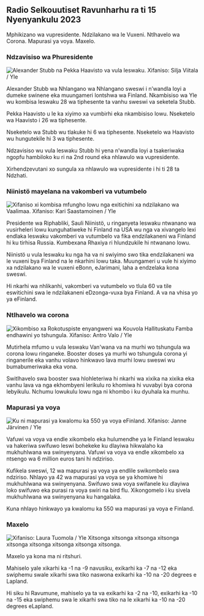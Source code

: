 ## Radio Selkouutiset Ravunharhu ra ti 15 Nyenyankulu 2023

Mphikizano wa vupresidente. Ndzilakano wa le Vuxeni. Ntlhavelo wa Corona. Mapurasi ya voya. Maxelo.

### Ndzavisiso wa Phuresidente

![Alexander Stubb na Pekka Haavisto va vula leswaku. Xifaniso: Silja Viitala / Yle](https://ku.q_auto:eco/f_auto/fl_lossy/v1698912813/39-11947566543595173663)

Alexander Stubb wa Nhlangano wa Nhlangano sweswi i n’wandla loyi a dumeke swinene eka muungameri lontshwa wa Finland. Nkambisiso wa Yle wu kombisa leswaku 28 wa tiphesente ta vanhu sweswi va seketela Stubb.

Pekka Haavisto u le ka xiyimo xa vumbirhi eka nkambisiso lowu. Nseketelo wa Haavisto i 26 wa tiphesente.

Nseketelo wa Stubb wu tlakuke hi 6 wa tiphesente. Nseketelo wa Haavisto wu hungutekile hi 3 wa tiphesente.

Ndzavisiso wu vula leswaku Stubb hi yena n’wandla loyi a tsakeriwaka ngopfu hambiloko ku ri na 2nd round eka nhlawulo wa vupresidente.

Xirhendzevutani xo sungula xa nhlawulo wa vupresidente i hi ti 28 ta Ndzhati.

### Niinistö mayelana na vakomberi va vutumbelo

![Xifaniso xi kombisa mfungho lowu nga exitichini xa ndzilakano wa Vaalimaa. Xifaniso: Kari Saastamoinen / Yle](https://ku.q_auto:eco/f_auto/fl_lossy/v1699908638/39-120003165528559efc2b)

Presidente wa Riphabliki, Sauli Niinistö, u ringanyeta leswaku ntwanano wa vusirheleri lowu kunguhatiweke hi Finland na USA wu nga va xivangelo lexi endlaka leswaku vakomberi va vutumbelo va fika endzilakaneni wa Finland hi ku tirhisa Russia. Kumbexana Rhaxiya ri hlundzukile hi ntwanano lowu.

Niinistö u vula leswaku ku nga ha va ni swiyimo swo tika endzilakaneni wa le vuxeni bya Finland na le nkarhini lowu taka. Muungameri u vule hi xiyimo xa ndzilakano wa le vuxeni eBonn, eJarimani, laha a endzelaka kona sweswi.

Hi nkarhi wa nhlikanhi, vakomberi va vutumbelo vo tlula 60 va tile eswitichini swa le ndzilakaneni eDzonga-vuxa bya Finland. A va na vhisa yo ya eFinland.

### Ntlhavelo wa corona

![Xikombiso xa Rokotuspiste enyangweni wa Kouvola Hallituskatu Famba endhawini yo tshungula. Xifaniso: Antro Valo / Yle](https://ku.Swifaniso.Swifaniso.cdn.yle.fi/xifaniso/kulayicha/c_crop,h_3247,w_5773,x_0,y_601/ar_1.7777777777777777,c_fill,g_faces,h_675,w_1200/dpr_1.0/q_auto:eco/f_auto/fl_lossy/v1699867130/39-11997076551e51acfff3)

Mutirhela mfumo u vula leswaku Van'wana va na murhi wo tshungula wa corona lowu ringaneke. Booster doses ya murhi wo tshungula corona yi ringanerile eka vanhu volavo hinkwavo lava murhi lowu sweswi wu bumabumeriwaka eka vona.

Switlhavelo swa booster swa hlohleteriwa hi nkarhi wa xixika na xixika eka vanhu lava va nga ekhombyeni lerikulu ro khomiwa hi vuvabyi bya corona lebyikulu. Nchumu lowukulu lowu nga ni khombo i ku dyuhala ka munhu.

### Mapurasi ya voya

![Ku ni mapurasi ya kwalomu ka 550 ya voya eFinland. Xifaniso: Janne Järvinen / Yle](https://ku.q_auto:eco/f_auto/fl_lossy/v1696520468/39-1181997651ed401620a0)

Vafuwi va voya va endle xikombelo eka hulumendhe ya le Finland leswaku va hakeriwa swifuwo leswi bohekeke ku dlayiwa hikwalaho ka mukhuhlwana wa swinyenyana. Vafuwi va voya va endle xikombelo xa ntsengo wa 6 million euros tani hi ndziriso.

Kufikela sweswi, 12 wa mapurasi ya voya ya endlile swikombelo swa ndziriso. Nhlayo ya 42 wa mapurasi ya voya se ya khomiwe hi mukhuhlwana wa swinyenyana. Swifuwo swa voya swifanele ku dlayiwa loko swifuwo eka purasi ra voya swiri na bird flu. Xikongomelo i ku sivela mukhuhlwana wa swinyenyana ku hangalaka.

Kuna nhlayo hinkwayo ya kwalomu ka 550 wa mapurasi ya voya e Finland.

### Maxelo

![ Xifaniso: Laura Tuomola / Yle](https://ku.0/q_auto:eco/f_auto/fl_lossy/v1700050702/39-12009776554b6f9117dc) Xitsonga xitsonga xitsonga xitsonga xitsonga xitsonga xitsonga xitsonga xitsonga.

Maxelo ya kona ma ni ritshuri.

Mahiselo yale xikarhi ka -1 na -9 navusiku, exikarhi ka -7 na -12 eka swiphemu swale xikarhi swa tiko naswona exikarhi ka -10 na -20 degrees e Lapland.

Hi siku hi Ravumune, mahiselo ya ta va exikarhi ka -2 na -10, exikarhi ka -10 na -15 eka swiphemu swa le xikarhi swa tiko na le xikarhi ka -10 na -20 degrees eLapland.